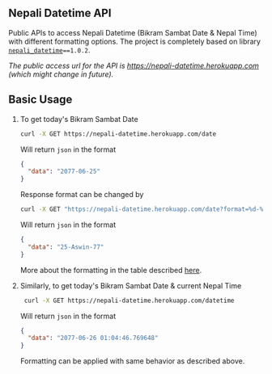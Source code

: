 ## Nepali Datetime API

Public APIs to access Nepali Datetime (Bikram Sambat Date & Nepal Time) with different formatting options. The project is
completely based on library [`nepali_datetime`](https://github.com/arneec/nepali-datetime)`==1.0.2`.

_The public access url for the API is https://nepali-datetime.herokuapp.com (which
might change in future)._

## Basic Usage

1. To get today's Bikram Sambat Date

   ```sh
   curl -X GET https://nepali-datetime.herokuapp.com/date
   ```

   Will return `json` in the format

   ```json
   {
     "data": "2077-06-25"
   }
   ```

   Response format can be changed by

   ```sh
   curl -X GET "https://nepali-datetime.herokuapp.com/date?format=%d-%B-%y"
   ```

   Will return `json` in the format

   ```json
   {
     "data": "25-Aswin-77"
   }
   ```

   More about the formatting in the table described [here](https://arneec.github.io/nepali-datetime/html/index.html#strftime-and-strptime-behavior).

1. Similarly, to get today's Bikram Sambat Date & current Nepal Time

   ```sh
    curl -X GET https://nepali-datetime.herokuapp.com/datetime
   ```

   Will return `json` in the format

   ```json
   {
     "data": "2077-06-26 01:04:46.769648"
   }
   ```

   Formatting can be applied with same behavior as described above.
